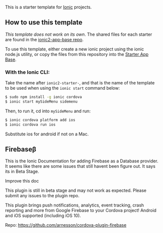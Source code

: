 This is a starter template for [Ionic](http://ionicframework.com/docs/) projects.

## How to use this template

*This template does not work on its own*. The shared files for each starter are found in the [ionic2-app-base repo](https://github.com/ionic-team/ionic2-app-base).

To use this template, either create a new ionic project using the ionic node.js utility, or copy the files from this repository into the [Starter App Base](https://github.com/ionic-team/ionic2-app-base).

### With the Ionic CLI:

Take the name after `ionic2-starter-`, and that is the name of the template to be used when using the `ionic start` command below:

```bash
$ sudo npm install -g ionic cordova
$ ionic start mySideMenu sidemenu
```

Then, to run it, cd into `mySideMenu` and run:

```bash
$ ionic cordova platform add ios
$ ionic cordova run ios
```

Substitute ios for android if not on a Mac.

## Firebaseβ

This is the Ionic Documentation for adding Firebase as a Database provider. It seems like there are some issues that still havent been figure out. It says its in Beta Stage. 


Improve this doc

This plugin is still in beta stage and may not work as expected. Please submit any issues to the plugin repo.

This plugin brings push notifications, analytics, event tracking, crash reporting and more from Google Firebase to your Cordova project! Android and iOS supported (including iOS 10).

Repo: https://github.com/arnesson/cordova-plugin-firebase
